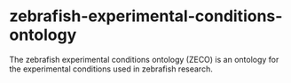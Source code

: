 # zebrafish-experimental-conditions-ontology

The zebrafish experimental conditions ontology (ZECO) is an ontology for the experimental conditions used in zebrafish research.
